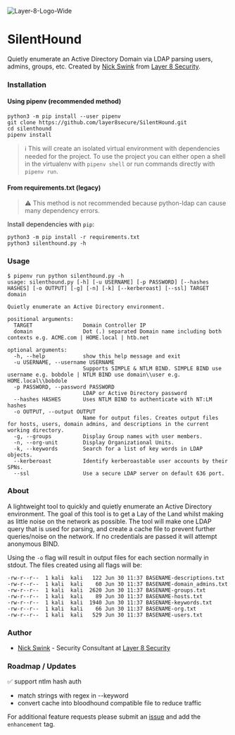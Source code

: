 ![Layer-8-Logo-Wide](https://user-images.githubusercontent.com/8293038/96061566-93d8af00-0e61-11eb-8b84-3fd207290be2.png)

# SilentHound
Quietly enumerate an Active Directory Domain via LDAP parsing users, admins, groups, etc. Created by [Nick Swink](https://github.com/nickswink) from [Layer 8 Security](https://layer8security.com).

### Installation

#### Using pipenv (recommended method)
    python3 -m pip install --user pipenv
    git clone https://github.com/layer8secure/SilentHound.git
    cd silenthound
    pipenv install

> :information_source: This will create an isolated virtual environment with dependencies needed for the project. To use the project you can either open a 
shell in the virtualenv with `pipenv shell` or run commands directly with `pipenv run`.

#### From requirements.txt (legacy)
> :warning: This method is not recommended because python-ldap can cause many dependency errors.

Install dependencies with `pip`:

    python3 -m pip install -r requirements.txt
    python3 silenthound.py -h

### Usage
    $ pipenv run python silenthound.py -h
    usage: silenthound.py [-h] [-u USERNAME] [-p PASSWORD] [--hashes HASHES] [-o OUTPUT] [-g] [-n] [-k] [--kerberoast] [--ssl] TARGET domain

    Quietly enumerate an Active Directory environment.

    positional arguments:
      TARGET                Domain Controller IP
      domain                Dot (.) separated Domain name including both contexts e.g. ACME.com | HOME.local | htb.net

    optional arguments:
      -h, --help            show this help message and exit
      -u USERNAME, --username USERNAME
                            Supports SIMPLE & NTLM BIND. SIMPLE BIND use username e.g. bobdole | NTLM BIND use domain\\user e.g. HOME.local\\bobdole
      -p PASSWORD, --password PASSWORD
                            LDAP or Active Directory password
      --hashes HASHES       Uses NTLM BIND to authenticate with NT:LM hashes
      -o OUTPUT, --output OUTPUT
                            Name for output files. Creates output files for hosts, users, domain admins, and descriptions in the current working directory.
      -g, --groups          Display Group names with user members.
      -n, --org-unit        Display Organizational Units.
      -k, --keywords        Search for a list of key words in LDAP objects.
      --kerberoast          Identify kerberoastable user accounts by their SPNs.
      --ssl                 Use a secure LDAP server on default 636 port.  



### About
A lightweight tool to quickly and quietly enumerate an Active Directory environment. The goal of this tool is to get a Lay of the Land whilst making as little noise on the network as possible. The tool will make one LDAP query that is used for parsing, and create a cache file to prevent further queries/noise on the network. If no credentials are passed it will attempt anonymous BIND. 

Using the `-o` flag will result in output files for each section normally in stdout. The files created using all flags will be:

    -rw-r--r--  1 kali  kali   122 Jun 30 11:37 BASENAME-descriptions.txt
    -rw-r--r--  1 kali  kali    60 Jun 30 11:37 BASENAME-domain_admins.txt
    -rw-r--r--  1 kali  kali  2620 Jun 30 11:37 BASENAME-groups.txt
    -rw-r--r--  1 kali  kali    89 Jun 30 11:37 BASENAME-hosts.txt
    -rw-r--r--  1 kali  kali  1940 Jun 30 11:37 BASENAME-keywords.txt
    -rw-r--r--  1 kali  kali    66 Jun 30 11:37 BASENAME-org.txt
    -rw-r--r--  1 kali  kali   529 Jun 30 11:37 BASENAME-users.txt


### Author
- [Nick Swink](https://github.com/nickswink) - Security Consultant at [Layer 8 Security](https://layer8security.com)

### Roadmap / Updates
:white_check_mark: support ntlm hash auth
- match strings with regex in --keyword
- convert cache into bloodhound compatible file to reduce traffic


For additional feature requests please submit an [issue](https://github.com/layer8secure/SilentHound/issues/new) and add the `enhancement` tag.















